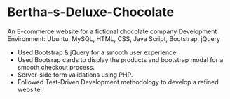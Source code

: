 # Bertha-s-Deluxe-Chocolate
An E-commerce website for a fictional chocolate company
Development Environment: Ubuntu, MySQL, HTML, CSS, Java Script, Bootstrap, jQuery
* Used Bootstrap & jQuery for a smooth user experience.
* Used Bootsrap cards to display the products and bootstrap modal for a smooth checkout process.
* Server-side form validations using PHP.
* Followed Test-Driven Development methodology to develop a refined website.

